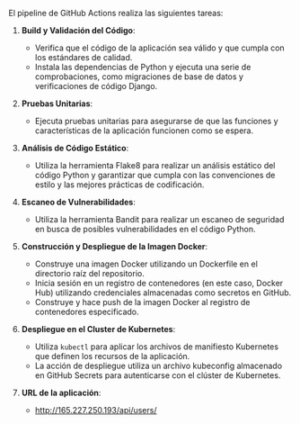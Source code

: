 El pipeline de GitHub Actions realiza las siguientes tareas:

1. **Build y Validación del Código**:
   - Verifica que el código de la aplicación sea válido y que cumpla con los estándares de calidad.
   - Instala las dependencias de Python y ejecuta una serie de comprobaciones, como migraciones de base de datos y verificaciones de código Django.

2. **Pruebas Unitarias**:
   - Ejecuta pruebas unitarias para asegurarse de que las funciones y características de la aplicación funcionen como se espera.

3. **Análisis de Código Estático**:
   - Utiliza la herramienta Flake8 para realizar un análisis estático del código Python y garantizar que cumpla con las convenciones de estilo y las mejores prácticas de codificación.

4. **Escaneo de Vulnerabilidades**:
   - Utiliza la herramienta Bandit para realizar un escaneo de seguridad en busca de posibles vulnerabilidades en el código Python.

5. **Construcción y Despliegue de la Imagen Docker**:
   - Construye una imagen Docker utilizando un Dockerfile en el directorio raíz del repositorio.
   - Inicia sesión en un registro de contenedores (en este caso, Docker Hub) utilizando credenciales almacenadas como secretos en GitHub.
   - Construye y hace push de la imagen Docker al registro de contenedores especificado.

6. **Despliegue en el Cluster de Kubernetes**:
   - Utiliza `kubectl` para aplicar los archivos de manifiesto Kubernetes que definen los recursos de la aplicación.
   - La acción de despliegue utiliza un archivo kubeconfig almacenado en GitHub Secrets para autenticarse con el clúster de Kubernetes.

7. **URL de la aplicación**:
    - http://165.227.250.193/api/users/